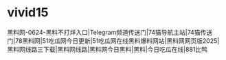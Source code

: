 # vivid15
黑料网-0624-黑料不打烊入口|Telegram频道传送门|74猫导航主站|74猫传送门|78黑料网|51吃瓜网今日更新|51吃瓜网在线黑料爆料网站|黑料网网页版2025|黑料网线路三下载|黑料网线路|黑料网今日黑料|黑料|今日吃瓜在线|881比鸭
